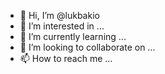 - 👋 Hi, I’m @lukbakio
- 👀 I’m interested in ...
- 🌱 I’m currently learning ...
- 💞️ I’m looking to collaborate on ...
- 📫 How to reach me ...

<!---
lukbakio/lukbakio is a ✨ special ✨ repository because its `README.md` (this file) appears on your GitHub profile.
You can click the Preview link to take a look at your changes.
--->
